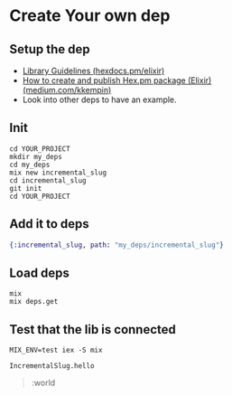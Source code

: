 # Create Your own dep

## Setup the dep

* [Library Guidelines (hexdocs.pm/elixir)](https://hexdocs.pm/elixir/library-guidelines.html)
* [How to create and publish Hex.pm package (Elixir) (medium.com/kkempin)](https://medium.com/kkempin/how-to-create-and-publish-hex-pm-package-elixir-90cb33e2592d)
* Look into other deps to have an example.


## Init

```shell
cd YOUR_PROJECT
mkdir my_deps
cd my_deps
mix new incremental_slug
cd incremental_slug
git init
cd YOUR_PROJECT
```

## Add it to deps

```ex
{:incremental_slug, path: "my_deps/incremental_slug"}
```

## Load deps

```shell
mix
mix deps.get
```

## Test that the lib is connected

```shell
MIX_ENV=test iex -S mix
```

```iex
IncrementalSlug.hello
```
> :world